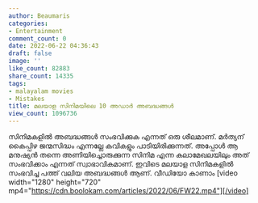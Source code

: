 ```yaml
---
author: Beaumaris
categories:
- Entertainment
comment_count: 0
date: 2022-06-22 04:36:43
draft: false
image: ''
like_count: 82883
share_count: 14335
tags:
- malayalam movies
- Mistakes
title: മലയാള സിനിമയിലെ 10 അഡാർ അബദ്ധങ്ങൾ
view_count: 1096736
---
```


സിനിമകളിൽ അബദ്ധങ്ങൾ സംഭവിക്കുക എന്നത് ഒരു ശീലമാണ്. മർത്യന് കൈപ്പിഴ ജന്മസിദ്ധം എന്നല്ലേ കവികളും പാടിയിരിക്കുന്നത്. അപ്പോൾ ആ മനുഷ്യൻ തന്നെ അണിയിച്ചൊരുക്കുന്ന സിനിമ എന്ന കലാമേഖലയിലും അത് സംഭവിക്കാം എന്നത് സ്വാഭാവികമാണ്. ഇവിടെ മലയാള സിനിമകളിൽ സംഭവിച്ച പത്ത് വലിയ അബദ്ധങ്ങൾ ആണ്. വീഡിയോ കാണാം [video width="1280" height="720" mp4="https://cdn.boolokam.com/articles/2022/06/FW22.mp4"][/video]